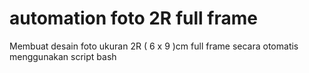 # automation foto 2R full frame
Membuat  desain foto ukuran 2R ( 6 x 9 )cm full frame secara otomatis menggunakan script bash
